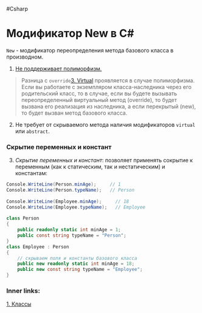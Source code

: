 #Csharp  

# Модификатор New в C#

`New` - модификатор переопределения метода базового класса в производном. 

1. <u>Не поддерживает полиморфизм.</u>
> Разница c `override`[3. Virtual](1.%20Languages/C-sharp/0.%20Введение/2.%20Классовые%20механизмы/3.%20Virtual.md) проявляется в случае полиморфизма. Если вы работаете с экземпляром класса-наследника через его родительский класс, то в случае, если вы будете вызывать переопределенный виртуальный метод (override), то будет вызвана его реализация из наследника, а если перекрытый (new), то будет вызван метод базового класса.
2. Не требует от скрываемого метода наличия модификаторов `virtual` или `abstract`.


### Скрытие переменных и констант

3. *Скрытие переменных и констант*: позволяет применять сокрытие к переменным (как к статическим, так и нестатическим) и константам:
```csharp
Console.WriteLine(Person.minAge);     // 1
Console.WriteLine(Person.typeName);   // Person
 
Console.WriteLine(Employee.minAge);     // 18
Console.WriteLine(Employee.typeName);   // Employee
 
class Person
{
    public readonly static int minAge = 1;
    public const string typeName = "Person";
}
class Employee : Person
{
    // скрываем поля и константы базового класса
    public new readonly static int minAge = 18;
    public new const string typeName = "Employee";
}
```

### Inner links:
[1. Классы](1.%20Languages/C-sharp/0.%20Введение/2.%20Классы%20и%20структуры/1.%20Классы.md)